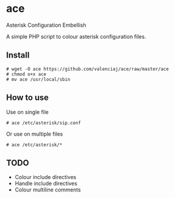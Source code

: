 # ace
Asterisk Configuration Embellish

A simple PHP script to colour asterisk configuration files.

## Install
    # wget -O ace https://github.com/valenciaj/ace/raw/master/ace
    # chmod o+x ace
    # mv ace /usr/local/sbin

## How to use
Use on single file

    # ace /etc/asterisk/sip.conf

Or use on multiple files

    # ace /etc/asterisk/*

## TODO

* Colour include directives
* Handle include directives
* Colour multiline comments
